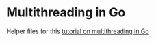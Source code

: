# Multithreading in Go

Helper files for this [tutorial on multithreading in Go](https://pragmacoders.com/multithreading-go-tutorial/)
